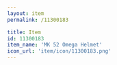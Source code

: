 ```yaml
---
layout: item
permalink: /11300183

title: Item
id: 11300183
item_name: 'MK 52 Omega Helmet'
icon_url: 'item/icon/11300183.png'
---
```

